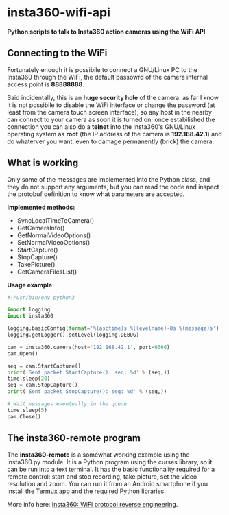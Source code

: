 # insta360-wifi-api

**Python scripts to talk to Insta360 action cameras using the WiFi API**

## Connecting to the WiFi

Fortunately enough it is possibile to connect a GNU/Linux PC to 
the Insta360 through the WiFi, the default passowrd of the 
camera internal access point is **88888888**.

Said incidentally, this is an **huge security hole** of the 
camera: as far I know it is not possibile to disable the WiFi 
interface or change the password (at least from the camera touch 
screen interface), so any host in the nearby can connect to your 
camera as soon it is turned on; once estabilished the connection 
you can also do a **telnet** into the Insta360's GNU/Linux 
operating system as **root** (the IP address of the camera is 
**192.168.42.1**) and do whaterver you want, even to damage 
permanently (brick) the camera.

## What is working

Only some of the messages are implemented into the Python
class, and they do not support any arguments, but you can
read the code and inspect the protobuf definition to know
what parameters are accepted.

**Implemented methods:**

* SyncLocalTimeToCamera()
* GetCameraInfo()
* GetNormalVideoOptions()
* SetNormalVideoOptions()
* StartCapture()
* StopCapture()
* TakePicture()
* GetCameraFilesList()

**Usage example:**

```python
#!/usr/bin/env python3

import logging
import insta360

logging.basicConfig(format='%(asctime)s %(levelname)-8s %(message)s')
logging.getLogger().setLevel(logging.DEBUG)

cam = insta360.camera(host='192.168.42.1', port=6666)
cam.Open()

seq = cam.StartCapture()
print('Sent packet StartCapture(): seq: %d' % (seq,))
time.sleep(20)
seq = cam.StopCapture()
print('Sent packet StopCapture(): seq: %d' % (seq,))

# Wait messages eventually in the queue.
time.sleep(5)
cam.Close()
```

## The insta360-remote program

The **insta360-remote** is a somewhat working example using the 
insta360.py module. It is a Python program using the curses 
library, so it can be run into a text terminal. It has the basic 
functionality required for a remote control: start and stop 
recording, take picture, set the video resolution and zoom. You 
can run it from an Android smartphone if you install the 
[Termux](https://termux.dev/en/) app and the required Python 
libraries.


More info here: [Insta360: WiFi protocol reverse engineering](https://www.rigacci.org/wiki/doku.php/doc/appunti/hardware/insta360_one_rs_wifi_reverse_engineering).
